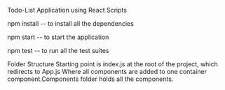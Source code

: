 Todo-List Application using React
Scripts

npm install -- to install all the dependencies

npm start -- to start the application

npm test -- to run all the test suites

Folder Structure
Starting point is index.js at the root of the project, which redirects to App.js Where all components are added to one container component.Components folder holds all the components.
